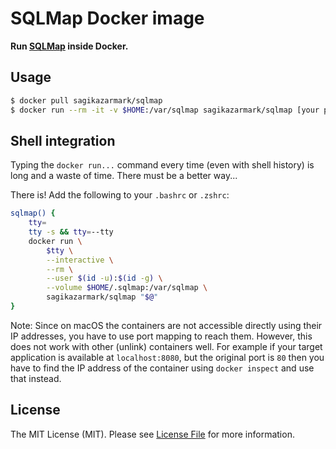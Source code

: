 # SQLMap Docker image

**Run [SQLMap](http://sqlmap.org/) inside Docker.**


## Usage

``` bash
$ docker pull sagikazarmark/sqlmap
$ docker run --rm -it -v $HOME:/var/sqlmap sagikazarmark/sqlmap [your params here]
```

## Shell integration

Typing the `docker run...` command every time (even with shell history) is long and a waste of time.
There must be a better way...

There is! Add the following to your `.bashrc` or `.zshrc`:

``` bash
sqlmap() {
    tty=
    tty -s && tty=--tty
    docker run \
        $tty \
        --interactive \
        --rm \
        --user $(id -u):$(id -g) \
        --volume $HOME/.sqlmap:/var/sqlmap \
        sagikazarmark/sqlmap "$@"
}
```

Note: Since on macOS the containers are not accessible directly using their IP addresses,
you have to use port mapping to reach them. However, this does not work with other (unlink) containers well.
For example if your target application is available at `localhost:8080`, but the original port is `80`
then you have to find the IP address of the container using `docker inspect` and use that instead.


## License

The MIT License (MIT). Please see [License File](LICENSE) for more information.
